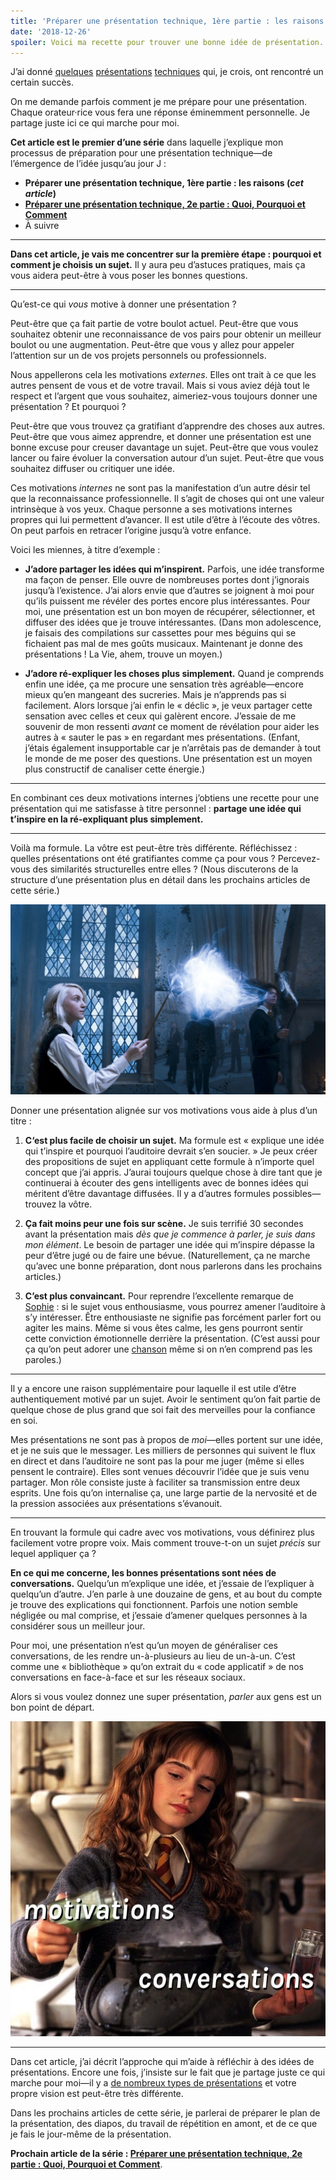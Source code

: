 ```yaml
---
title: 'Préparer une présentation technique, 1ère partie : les raisons'
date: '2018-12-26'
spoiler: Voici ma recette pour trouver une bonne idée de présentation.
---
```


J’ai donné [quelques](https://www.youtube.com/watch?v=xsSnOQynTHs) [présentations](https://www.youtube.com/watch?v=nLF0n9SACd4) [techniques](https://www.youtube.com/watch?v=dpw9EHDh2bM) qui, je crois, ont rencontré un certain succès.

On me demande parfois comment je me prépare pour une présentation.  Chaque orateur·rice vous fera une réponse éminemment personnelle.  Je partage juste ici ce qui marche pour moi.

**Cet article est le premier d’une série** dans laquelle j’explique mon processus de préparation pour une présentation technique—de l’émergence de l’idée jusqu’au jour J :

* **Préparer une présentation technique, 1ère partie : les raisons (*cet article*)**
* **[Préparer une présentation technique, 2e partie : Quoi, Pourquoi et Comment](/preparing-for-tech-talk-part-2-what-why-and-how/)**
* À suivre

---

**Dans cet article, je vais me concentrer sur la première étape : pourquoi et comment je choisis un sujet.**  Il y aura peu d’astuces pratiques, mais ça vous aidera peut-être à vous poser les bonnes questions.

---

Qu’est-ce qui *vous* motive à donner une présentation ?

Peut-être que ça fait partie de votre boulot actuel.  Peut-être que vous souhaitez obtenir une reconnaissance de vos pairs pour obtenir un meilleur boulot ou une augmentation.  Peut-être que vous y allez pour appeler l’attention sur un de vos projets personnels ou professionnels.

Nous appellerons cela les motivations *externes*. Elles ont trait à ce que les autres pensent de vous et de votre travail.  Mais si vous aviez déjà tout le respect et l’argent que vous souhaitez, aimeriez-vous toujours donner une présentation ? Et pourquoi ?

Peut-être que vous trouvez ça gratifiant d’apprendre des choses aux autres.  Peut-être que vous aimez apprendre, et donner une présentation est une bonne excuse pour creuser davantage un sujet.  Peut-être que vous voulez lancer ou faire évoluer la conversation autour d’un sujet.  Peut-être que vous souhaitez diffuser ou critiquer une idée.

Ces motivations *internes* ne sont pas la manifestation d’un autre désir tel que la reconnaissance professionnelle.  Il s’agit de choses qui ont une valeur intrinsèque à vos yeux.  Chaque personne a ses motivations internes propres qui lui permettent d’avancer.  Il est utile d’être à l’écoute des vôtres.  On peut parfois en retracer l’origine jusqu’à votre enfance.

Voici les miennes, à titre d’exemple :

* **J’adore partager les idées qui m’inspirent.**  Parfois, une idée transforme ma façon de penser.  Elle ouvre de nombreuses portes dont j’ignorais jusqu’à l’existence.  J’ai alors envie que d’autres se joignent à moi pour qu’ils puissent me révéler des portes encore plus intéressantes.  Pour moi, une présentation est un bon moyen de récupérer, sélectionner, et diffuser des idées que je trouve intéressantes.  (Dans mon adolescence, je faisais des compilations sur cassettes pour mes béguins qui se fichaient pas mal de mes goûts musicaux.  Maintenant je donne des présentations ! La Vie, ahem, trouve un moyen.)

* **J’adore ré-expliquer les choses plus simplement.**  Quand je comprends enfin une idée, ça me procure une sensation très agréable—encore mieux qu’en mangeant des sucreries.  Mais je n’apprends pas si facilement.  Alors lorsque j’ai enfin le « déclic », je veux partager cette sensation avec celles et ceux qui galèrent encore.  J’essaie de me souvenir de mon ressenti *avant* ce moment de révélation pour aider les autres à « sauter le pas » en regardant mes présentations. (Enfant, j’étais également insupportable car je n’arrêtais pas de demander à tout le monde de me poser des questions.  Une présentation est un moyen plus constructif de canaliser cette énergie.)

---

En combinant ces deux motivations internes j’obtiens une recette pour une présentation qui me satisfasse à titre personnel : **partage une idée qui t’inspire en la ré-expliquant plus simplement.**

---

Voilà ma formule.  La vôtre est peut-être très différente. Réfléchissez : quelles présentations ont été gratifiantes comme ça pour vous ? Percevez-vous des similarités structurelles entre elles ? (Nous discuterons de la structure d’une présentation plus en détail dans les prochains articles de cette série.)

![Luna Lovegood invocant un sort de Patronus. Image © 2007 Warner Bros. Ent](./patronus.jpg)

Donner une présentation alignée sur vos motivations vous aide à plus d’un titre :

1. **C‘est plus facile de choisir un sujet.**  Ma formule est « explique une idée qui t’inspire et pourquoi l’auditoire devrait s’en soucier. »  Je peux créer des propositions de sujet en appliquant cette formule à n’importe quel concept que j’ai appris.  J’aurai toujours quelque chose à dire tant que je continuerai à écouter des gens intelligents avec de bonnes idées qui méritent d’être davantage diffusées.  Il y a d’autres formules possibles—trouvez la vôtre.

2. **Ça fait moins peur une fois sur scène.**  Je suis terrifié 30 secondes avant la présentation mais *dès que je commence à parler, je suis dans mon élément*.  Le besoin de partager une idée qui m’inspire dépasse la peur d’être jugé ou de faire une bévue.  (Naturellement, ça ne marche qu’avec une bonne préparation, dont nous parlerons dans les prochains articles.)

3. **C’est plus convaincant.**  Pour reprendre l’excellente remarque de [Sophie](https://mobile.twitter.com/sophiebits/status/1077723835481284608) : si le sujet vous enthousiasme, vous pourrez amener l’auditoire à s’y intéresser. Être enthousiaste ne signifie pas forcément parler fort ou agiter les mains.  Même si vous êtes calme, les gens pourront sentir cette conviction émotionnelle derrière la présentation. (C’est aussi pour ça qu’on peut adorer une [chanson](https://www.youtube.com/watch?v=6SWIwW9mg8s) même si on n’en comprend pas les paroles.)

---

Il y a encore une raison supplémentaire pour laquelle il est utile d’être authentiquement motivé par un sujet.  Avoir le sentiment qu’on fait partie de quelque chose de plus grand que soi fait des merveilles pour la confiance en soi.

Mes présentations ne sont pas à propos de *moi*—elles portent sur une idée, et je ne suis que le messager.  Les milliers de personnes qui suivent le flux en direct et dans l’auditoire ne sont pas la pour me juger (même si elles pensent le contraire).  Elles sont venues découvrir l’idée que je suis venu partager.  Mon rôle consiste juste à faciliter sa transmission entre deux esprits.  Une fois qu’on internalise ça, une large partie de la nervosité et de la pression associées aux présentations s’évanouit.

---

En trouvant la formule qui cadre avec vos motivations, vous définirez plus facilement votre propre voix.  Mais comment trouve-t-on un sujet *précis* sur lequel appliquer ça ?

**En ce qui me concerne, les bonnes présentations sont nées de conversations.**  Quelqu’un m’explique une idée, et j’essaie de l’expliquer à quelqu’un d’autre.  J’en parle à une douzaine de gens, et au bout du compte je trouve des explications qui fonctionnent.  Parfois une notion semble négligée ou mal comprise, et j’essaie d’amener quelques personnes à la considérer sous un meilleur jour.

Pour moi, une présentation n’est qu’un moyen de généraliser ces conversations, de les rendre un-à-plusieurs au lieu de un-à-un.  C’est comme une « bibliothèque » qu’on extrait du « code applicatif » de nos conversations en face-à-face et sur les réseaux sociaux.

Alors si vous voulez donnez une super présentation, *parler* aux gens est un bon point de départ.

![Hermione Granger concoctant une potion. Les mots « motivations » et « conversations » sont superposées aux fioles. Le chaudron est une métaphore de votre présentation. Image © 2001 Warner Bros. Ent](./cauldron.jpg)

---

Dans cet article, j’ai décrit l’approche qui m’aide à réfléchir à des idées de présentations.  Encore une fois, j’insiste sur le fait que je partage juste ce qui marche pour moi—il y a [de nombreux types de présentations](https://mobile.twitter.com/jackiehluo/status/1077717283026411520) et votre propre vision est peut-être très différente.

Dans les prochains articles de cette série, je parlerai de préparer le plan de la présentation, des diapos, du travail de répétition en amont, et de ce que je fais le jour-même de la présentation.

**Prochain article de la série : [Préparer une présentation technique, 2e partie : Quoi, Pourquoi et Comment](/preparing-for-tech-talk-part-2-what-why-and-how/)**.
